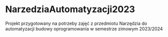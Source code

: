 # NarzedziaAutomatyzacji2023
Projekt przygotowany na potrzeby zajęć z przedmiotu Narzędzia do automatyzacji budowy oprogramowania w semestrze zimowym 2023/2024
